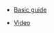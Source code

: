 - [Basic guide ](https://medium.com/@stowball/a-dummys-guide-to-redux-and-thunk-in-react-d8904a7005d3)

- [Video ](https://www.youtube.com/watch?v=0ix_QLPkYhI)
